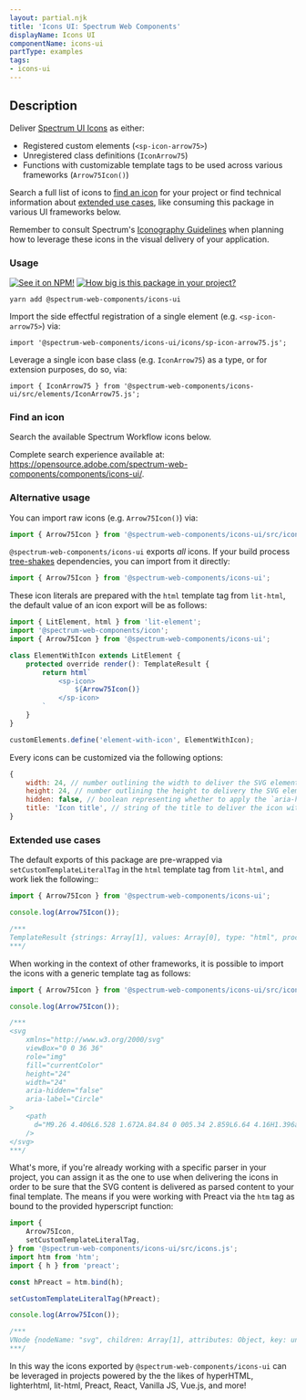 ```yaml
---
layout: partial.njk
title: 'Icons UI: Spectrum Web Components'
displayName: Icons UI
componentName: icons-ui
partType: examples
tags:
- icons-ui
---
```

## Description

Deliver [Spectrum UI Icons](https://spectrum.adobe.com/page/icons/) as either:

-   Registered custom elements (`<sp-icon-arrow75>`)
-   Unregistered class definitions (`IconArrow75`)
-   Functions with customizable template tags to be used across various frameworks (`Arrow75Icon()`)

Search a full list of icons to [find an icon](#find-an-icon) for your project or find technical information about [extended use cases](#extended-use-cases), like consuming this package in various UI frameworks below.

Remember to consult Spectrum's [Iconography Guidelines](https://spectrum.adobe.com/page/iconography/) when planning how to leverage these icons in the visual delivery of your application.

### Usage

[![See it on NPM!](https://img.shields.io/npm/v/@spectrum-web-components/icons-ui?style=for-the-badge)](https://www.npmjs.com/package/@spectrum-web-components/icons-ui)
[![How big is this package in your project?](https://img.shields.io/bundlephobia/minzip/@spectrum-web-components/icons-ui?style=for-the-badge)](https://bundlephobia.com/result?p=@spectrum-web-components/icons-ui)

```
yarn add @spectrum-web-components/icons-ui
```

Import the side effectful registration of a single element (e.g. `<sp-icon-arrow75>`) via:

```
import '@spectrum-web-components/icons-ui/icons/sp-icon-arrow75.js';
```

Leverage a single icon base class (e.g. `IconArrow75`) as a type, or for extension purposes, do so, via:

```
import { IconArrow75 } from '@spectrum-web-components/icons-ui/src/elements/IconArrow75.js';
```

### Find an icon

Search the available Spectrum Workflow icons below.

<p class="for-github">Complete search experience available at: <a href="https://opensource.adobe.com/spectrum-web-components/components/icons-ui/">https://opensource.adobe.com/spectrum-web-components/components/icons-ui/</a>.</p>

<icons-demo class="icon-search" package="icons-ui" size="xxl"></icons-demo>

<script type="module">
const search = document.querySelector('.icon-search');
const options = {
  rootMargin: '20px'
}
const callback = async (entries, observer) => {
    if (entries[0].intersectionRatio === 0) return;
    import('@swc-packages-internal/iconset/stories/icons-demo.js');
    import('@swc-packages-internal/icons-ui/stories/icon-manifest.js').then(({iconManifest}) => {
        search.icons = iconManifest;
    });
    observer.disconnect();
}
const observer = new IntersectionObserver(callback, options);
observer.observe(search);
</script>

### Alternative usage

You can import raw icons (e.g. `Arrow75Icon()`) via:

```js
import { Arrow75Icon } from '@spectrum-web-components/icons-ui/src/icons/Arrow75.js';
```

`@spectrum-web-components/icons-ui` exports _all_ icons. If your build process [tree-shakes](https://rollupjs.org/guide/en/#tree-shaking) dependencies, you can import from it directly:

```js
import { Arrow75Icon } from '@spectrum-web-components/icons-ui';
```

These icon literals are prepared with the `html` template tag from `lit-html`, the default value of an icon export will be as follows:

```js
import { LitElement, html } from 'lit-element';
import '@spectrum-web-components/icon';
import { Arrow75Icon } from '@spectrum-web-components/icons-ui';

class ElementWithIcon extends LitElement {
    protected override render(): TemplateResult {
        return html`
            <sp-icon>
                ${Arrow75Icon()}
            </sp-icon>
        `
    }
}

customElements.define('element-with-icon', ElementWithIcon);
```

Every icons can be customized via the following options:

```js
{
    width: 24, // number outlining the width to deliver the SVG element with
    height: 24, // number outlining the height to delivery the SVG element with
    hidden: false, // boolean representing whether to apply the `aria-hidden` attribute
    title: 'Icon title', // string of the title to deliver the icon with
}
```

### Extended use cases

The default exports of this package are pre-wrapped via `setCustomTemplateLiteralTag` in the `html` template tag from `lit-html`, and work liek the following::

```js
import { Arrow75Icon } from '@spectrum-web-components/icons-ui';

console.log(Arrow75Icon());

/***
TemplateResult {strings: Array[1], values: Array[0], type: "html", processor: DefaultTemplateProcessor, constructor: Object}
***/
```

When working in the context of other frameworks, it is possible to import the icons with a generic template tag as follows:

```js
import { Arrow75Icon } from '@spectrum-web-components/icons-ui/src/icons.js';

console.log(Arrow75Icon());

/***
<svg
    xmlns="http://www.w3.org/2000/svg"
    viewBox="0 0 36 36"
    role="img"
    fill="currentColor"
    height="24"
    width="24"
    aria-hidden="false"
    aria-label="Circle"
>
    <path
      d="M9.26 4.406L6.528 1.672A.84.84 0 005.34 2.859L6.64 4.16H1.396a.84.84 0 000 1.68H6.64l-1.301 1.3a.84.84 0 001.188 1.188l2.734-2.734a.84.84 0 000-1.188z"
    />
</svg>
***/
```

What's more, if you're already working with a specific parser in your project, you can assign it as the one to use when delivering the icons in order to be sure that the SVG content is delivered as parsed content to your final template. The means if you were working with Preact via the `htm` tag as bound to the provided hyperscript function:

```js
import {
    Arrow75Icon,
    setCustomTemplateLiteralTag,
} from '@spectrum-web-components/icons-ui/src/icons.js';
import htm from 'htm';
import { h } from 'preact';

const hPreact = htm.bind(h);

setCustomTemplateLiteralTag(hPreact);

console.log(Arrow75Icon());

/***
VNode {nodeName: "svg", children: Array[1], attributes: Object, key: undefined, constructor: Object}
***/
```

In this way the icons exported by `@spectrum-web-components/icons-ui` can be leveraged in projects powered by the the likes of hyperHTML, lighterhtml, lit-html, Preact, React, Vanilla JS, Vue.js, and more!
